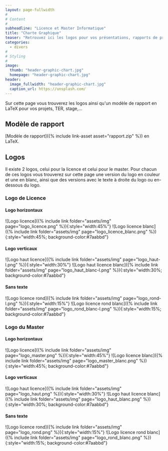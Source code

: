 ```yaml
---
layout: page-fullwidth
#
# Content
#
subheadline: "Licence et Master Informatique"
title: "Charte Graphique"
teaser: "Retrouvez ici les logos pour vos présentations, rapports de projet et stage." 
categories:
  - divers
#
# Styling
#
image:
  thumb: "header-graphic-chart.jpg"
  homepage: "header-graphic-chart.jpg"
header:
  image_fullwidth: "header-graphic-chart.jpg"
  caption_url: https://unsplash.com/
---
```


Sur cette page vous trouverez les logos ainsi qu'un modèle de rapport en LaTeX pour vos projets, TER, stage,...

## Modèle de rapport

[Modèle de rapport]({% include link-asset asset="rapport.zip" %}) en LaTeX.

## Logos 

Il existe 2 logos, celui pour la licence et celui pour le master. Pour chacun de ces logos vous trouverez sur cette page une version du logo en couleur et une en blanc, ainsi que des versions avec le texte à droite du logo ou en-dessous du logo.

###  Logo de Licence

####  Logo horizontaux

![Logo licence]({% include link folder="assets/img" page="logo_licence.png" %}){:style="width:45%"}
![Logo licence blanc]({% include link folder="assets/img" page="logo_licence_blanc.png" %}){:style="width:45%; background-color:#7aabbd"}

####  Logo verticaux

![Logo haut licence]({% include link folder="assets/img" page="logo_haut-l.png" %}){:style="width:30%"}
![Logo haut licence blanc]({% include link folder="assets/img" page="logo_haut_blanc-l.png" %}){:style="width:30%; background-color:#7aabbd"}

####  Sans texte

![Logo licence rond]({% include link folder="assets/img" page="logo_rond-l.png" %}){:style="width:15%"}
![Logo licence rond blanc]({% include link folder="assets/img" page="logo_rond_blanc-l.png" %}){:style="width:15%; background-color:#7aabbd"}

###  Logo du Master

####  Logo horizontaux

![Logo licence]({% include link folder="assets/img" page="logo_master.png" %}){:style="width:45%"}
![Logo licence blanc]({% include link folder="assets/img" page="logo_master_blanc.png" %}){:style="width:45%; background-color:#7aabbd"}

####  Logo verticaux

![Logo haut licence]({% include link folder="assets/img" page="logo_haut.png" %}){:style="width:30%"}
![Logo haut licence blanc]({% include link folder="assets/img" page="logo_haut_blanc.png" %}){:style="width:30%; background-color:#7aabbd"}

####  Sans texte

![Logo licence rond]({% include link folder="assets/img" page="logo_rond.png" %}){:style="width:15%"}
![Logo licence rond blanc]({% include link folder="assets/img" page="logo_rond_blanc.png" %}){:style="width:15%; background-color:#7aabbd"}